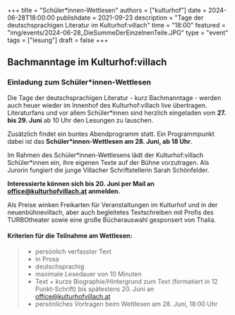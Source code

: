 +++ 
title = "Schüler*innen-Wettlesen" 
authors = ["kulturhof"]
date = 2024-06-28T18:00:00 
publishdate = 2021-09-23 
description = "Tage der deutschsprachigen Literatur im Kulturhof:villach" 
time = "18:00" 
featured = "img/events/2024-06-28_DieSummeDerEinzelnenTeile.JPG" 
type = "event"
tags = ["lesung"]
draft = false
+++

## Bachmanntage im Kulturhof:villach
### Einladung zum Schüler\*innen-Wettlesen

Die Tage der deutschsprachigen Literatur - kurz Bachmanntage - werden auch heuer wieder im Innenhof des Kulturhof:villach live übertragen.
Literaturfans und vor allem Schüler\*innen sind herzlich eingeladen vom **27. bis 29. Juni** ab 10 Uhr den Lesungen zu lauschen.

Zusätzlich findet ein buntes Abendprogramm statt. Ein Programmpunkt dabei ist das **Schüler\*innen-Wettlesen am 28. Juni, ab 18 Uhr**.

Im Rahmen des Schüler\*innen-Wettlesens lädt der Kulturhof:villach Schüler\*innen ein, ihre eigenen Texte auf der Bühne vorzutragen. Als Jurorin fungiert die junge Villacher Schriftstellerin Sarah Schönfelder.

**Interessierte können sich bis 20. Juni per Mail an office@kulturhofvillach.at anmelden.**

Als Preise winken Freikarten für Veranstaltungen im Kulturhof und in der neuenbühnevillach, aber auch begleitetes Textschreiben mit Profis des TURBOtheater sowie eine große Bücherauswahl gesponsert von Thalia.

#### Kriterien für die Teilnahme am Wettlesen:
> - persönlich verfasster Text
> - in Prosa
> - deutschsprachig
> - maximale Lesedauer von 10 Minuten
> - Text + kurze Biographie/Hintergrund zum Text (formatiert in 12 Punkt-Schrift) bis spätestens 20. Juni an office@kulturhofvillach.at 
> - persönliches Vortragen beim Wettlesen am 28. Juni, 18:00 Uhr
